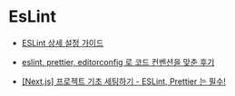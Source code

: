 # EsLint

- [ESLint 상세 설정 가이드](https://www.daleseo.com/eslint-config/)

- [eslint, prettier, editorconfig 로 코드 컨벤션을 맞춘 후기](https://yceffort.kr/2020/11/retrospect-eslint-prettier)

- [[Next.js] 프로젝트 기초 세팅하기 - ESLint, Prettier 는 필수!](https://velog.io/@mayinjanuary/Next.js-%EC%84%B8%ED%8C%85%ED%95%98%EA%B8%B0-ESLint-Prettier-%EC%84%A4%EC%A0%95)
